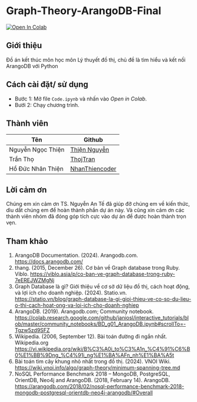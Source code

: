 # Graph-Theory-ArangoDB-Final 
<a target="_blank" href="https://colab.research.google.com/github/ThienNguyen3001/Graph-Theory-ArangoDB-Final/blob/main/Code.ipynb">
  <img src="https://colab.research.google.com/assets/colab-badge.svg" alt="Open In Colab"/>
</a>

## Giới thiệu
Đồ án kết thúc môn học môn Lý thuyết đồ thị, chủ đề là tìm hiểu và kết nối ArangoDB với Python
## Cách cài đặt/ sử dụng
* Bước 1: Mở file ```Code.ipynb``` và nhấn vào *Open in Colab*.
* Bưới 2: Chạy chương trình.

## Thành viên
| **Tên** | **Github** |
----------|-------------
Nguyễn Ngọc Thiện|[Thiện Nguyễn](https://github.com/ThienNguyen3001)
Trần Thọ|[ThojTran](https://github.com/ThojTran)
Hồ Đức Nhân Thiện|[NhanThiencoder](https://github.com/NhanThiencoder)
## Lời cảm ơn
Chúng em xin cảm ơn TS. Nguyễn An Tế đã giúp đỡ chúng em về kiến thức, dìu dắt chúng em để hoàn thành phần dự án này. Và cũng xin cảm ơn các thành viên nhóm đã đóng góp tích cực vào dự án để được hoàn thành trọn vẹn.
## Tham khảo
1. ArangoDB Documentation. (2024). Arangodb.com. https://docs.arangodb.com/
2. thang. (2015, December 26). Cơ bản về Graph database trong Ruby. Viblo. https://viblo.asia/p/co-ban-ve-graph-database-trong-ruby-7eEREJWZMgNj
3. Graph Database là gì? Giới thiệu về cơ sở dữ liệu đồ thị, cách hoạt động, và lợi ích cho doanh nghiệp. (2024). Statio.vn. https://statio.vn/blog/graph-database-la-gi-gioi-thieu-ve-co-so-du-lieu-o-thi-cach-hoat-ong-va-loi-ich-cho-doanh-nghiep
4. ArangoDB. (2019). Arangodb.com; Community notebook. https://colab.research.google.com/github/janiosl/interactive_tutorials/blob/master/community_notebooks/BD_g01_ArangoDB.ipynb#scrollTo=-Tgzw5zd9SFZ
5. Wikipedia. (2006, September 12). Bài toán đường đi ngắn nhất. Wikipedia.org https://vi.wikipedia.org/wiki/B%C3%A0i_to%C3%A1n_%C4%91%C6%B0%E1%BB%9Dng_%C4%91i_ng%E1%BA%AFn_nh%E1%BA%A5t
6. Bài toán tìm cây khung nhỏ nhất trong đồ thị. (2024). VNOI Wiki. https://wiki.vnoi.info/algo/graph-theory/minimum-spanning-tree.md
7. NoSQL Performance Benchmark 2018 – MongoDB, PostgreSQL, OrientDB, Neo4j and ArangoDB. (2018, February 14). ArangoDB. https://arangodb.com/2018/02/nosql-performance-benchmark-2018-mongodb-postgresql-orientdb-neo4j-arangodb/#Overall
